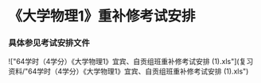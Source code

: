 # 《大学物理1》重补修考试安排

### 具体参见考试安排文件

!["64学时（4学分）《大学物理1》宜宾、自贡组班重补修考试安排 (1).xls"](复习资料/"64学时（4学分）《大学物理1》宜宾、自贡组班重补修考试安排 (1).xls")







